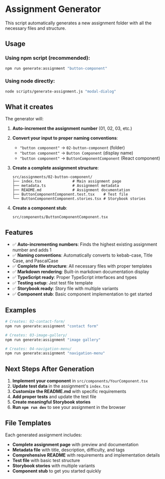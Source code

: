 # Assignment Generator

This script automatically generates a new assignment folder with all the necessary files and structure.

## Usage

### Using npm script (recommended):
```bash
npm run generate:assignment "button-component"
```

### Using node directly:
```bash
node scripts/generate-assignment.js "modal-dialog"
```

## What it creates

The generator will:

1. **Auto-increment the assignment number** (01, 02, 03, etc.)
2. **Convert your input to proper naming conventions**:
   - `"button component"` → `02-button-component` (folder)
   - `"button component"` → `Button Component` (display name)
   - `"button component"` → `ButtonComponentComponent` (React component)

3. **Create a complete assignment structure**:
   ```
   src/assignments/02-button-component/
   ├── index.tsx              # Main assignment page
   ├── metadata.ts            # Assignment metadata
   ├── README.md              # Assignment documentation
   ├── ButtonComponentComponent.test.tsx    # Test file
   └── ButtonComponentComponent.stories.tsx # Storybook stories
   ```

4. **Create a component stub**:
   ```
   src/components/ButtonComponentComponent.tsx
   ```

## Features

- ✅ **Auto-incrementing numbers**: Finds the highest existing assignment number and adds 1
- ✅ **Naming conventions**: Automatically converts to kebab-case, Title Case, and PascalCase
- ✅ **Complete file structure**: All necessary files with proper templates
- ✅ **Markdown rendering**: Built-in markdown documentation display
- ✅ **TypeScript ready**: Proper TypeScript interfaces and types
- ✅ **Testing setup**: Jest test file template
- ✅ **Storybook ready**: Story file with multiple variants
- ✅ **Component stub**: Basic component implementation to get started

## Examples

```bash
# Creates: 02-contact-form/
npm run generate:assignment "contact form"

# Creates: 03-image-gallery/
npm run generate:assignment "image gallery"

# Creates: 04-navigation-menu/
npm run generate:assignment "navigation-menu"
```

## Next Steps After Generation

1. **Implement your component** in `src/components/YourComponent.tsx`
2. **Update test data** in the assignment's `index.tsx`
3. **Customize the README.md** with specific requirements
4. **Add proper tests** and update the test file
5. **Create meaningful Storybook stories**
6. **Run `npm run dev`** to see your assignment in the browser

## File Templates

Each generated assignment includes:

- **Complete assignment page** with preview and documentation
- **Metadata file** with title, description, difficulty, and tags
- **Comprehensive README** with requirements and implementation details
- **Test file** with basic test structure
- **Storybook stories** with multiple variants
- **Component stub** to get you started quickly
